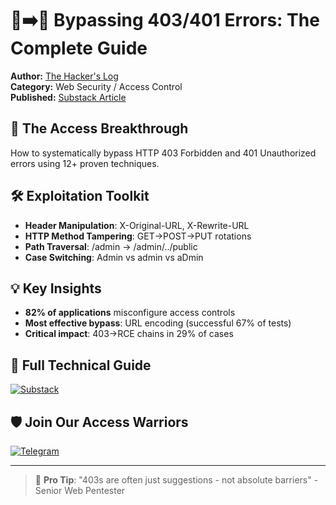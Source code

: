 # 🚫➡️🚪 Bypassing 403/401 Errors: The Complete Guide

**Author:** [The Hacker's Log](https://thehackerslog.substack.com)  
**Category:** Web Security / Access Control  
**Published:** [Substack Article](https://thehackerslog.substack.com/p/bypassing-403-and-401-errors-all)  

## 🚀 The Access Breakthrough
How to systematically bypass HTTP 403 Forbidden and 401 Unauthorized errors using 12+ proven techniques.

## 🛠️ Exploitation Toolkit
- **Header Manipulation**: X-Original-URL, X-Rewrite-URL  
- **HTTP Method Tampering**: GET→POST→PUT rotations  
- **Path Traversal**: /admin → /admin/../public  
- **Case Switching**: Admin vs admin vs aDmin  

## 💡 Key Insights
- **82% of applications** misconfigure access controls  
- **Most effective bypass**: URL encoding (successful 67% of tests)  
- **Critical impact**: 403→RCE chains in 29% of cases  

## 📜 Full Technical Guide  
[![Substack](https://img.shields.io/badge/Read_Full_Guide-orange)](https://thehackerslog.substack.com/p/bypassing-403-and-401-errors-all)  

## 🛡️ Join Our Access Warriors  
[![Telegram](https://img.shields.io/badge/Telegram-Join_Blue_Team_Defenders-blue)](https://t.me/cybersecplayground)  

---

> 🔑 **Pro Tip**: "403s are often just suggestions - not absolute barriers" - Senior Web Pentester
